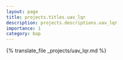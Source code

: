 ```yaml
---
layout: page
title: projects.titles.uav_lqr
description: projects.descriptions.uav_lqr
importance: 1
category: bap
---
```


{% translate_file _projects/uav_lqr.md %}